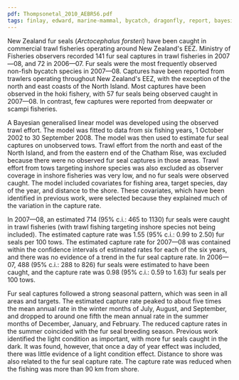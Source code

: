 ```yaml
---
pdf: Thompsonetal_2010_AEBR56.pdf
tags: finlay, edward, marine-mammal, bycatch, dragonfly, report, bayesian
---
```

New Zealand fur seals (*Arctocephalus forsteri*) have been caught in commercial trawl fisheries operating around New Zealand's EEZ. Ministry of Fisheries observers recorded 141 fur seal captures in trawl fisheries in 2007—08, and 72 in 2006—07. Fur seals were the most frequently observed non-fish bycatch species in 2007—08. Captures have been reported from trawlers operating throughout New Zealand's EEZ, with the exception of the north and east coasts of the North Island. Most captures have been observed in the hoki fishery, with 57 fur seals being observed caught in 2007—08. In contrast, few captures were reported from deepwater or scampi fisheries.

A Bayesian generalised linear model was developed using the observed trawl effort. The model was fitted to data from six fishing years, 1 October 2002 to 30 September 2008. The model was then used to estimate fur seal captures on unobserved tows. Trawl effort from the north and east of the North Island, and from the eastern end of the Chatham Rise, was excluded because there were no observed fur seal captures in those areas. Trawl effort from tows targeting inshore species was also excluded as observer coverage in inshore fisheries was very low, and no fur seals were observed caught. The model included covariates for fishing area, target species, day of the year, and distance to the shore. These covariates, which have been identified in previous work, were selected because they explained much of the variation in the capture rate.

In 2007—08, an estimated 714 (95% c.i.: 465 to 1130) fur seals were caught in trawl fisheries (with trawl fishing targeting inshore species not being included). The estimated capture rate was 1.55 (95% c.i.: 0.99 to 2.50) fur seals per 100 tows. The estimated capture rate for 2007—08 was contained within the confidence intervals of estimated rates for each of the six years, and there was no evidence of a trend in the fur seal capture rate. In 2006—07, 488 (95% c.i.: 288 to 826) fur seals were estimated to have been caught, and the capture rate was 0.98 (95% c.i.: 0.59 to 1.63) fur seals per 100 tows.

Fur seal captures followed a strong seasonal pattern, which was seen in all areas and targets. The estimated capture rate peaked to about five times the mean annual rate in the winter months of July, August, and September, and dropped to around one fifth the mean annual rate in the summer months of December, January, and February. The reduced capture rates in the summer coincided with the fur seal breeding season. Previous work identified the light condition as important, with more fur seals caught in the dark. It was found, however, that once a day of year effect was included, there was little evidence of a light condition effect. Distance to shore was also related to the fur seal capture rate. The capture rate was reduced when the fishing was more than 90 km from shore.
